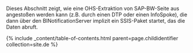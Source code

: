 Dieses Abschnitt zeigt, wie eine OHS-Extraktion von SAP-BW-Seite aus angestoßen werden kann (z.B. durch einen DTP oder einen InfoSpoke), die dann über den BINotificationServer implizit ein SSIS-Paket startet, das die Daten abruft.

{% include _content/table-of-contents.html parent=page.childidentifier collection=site.de %}